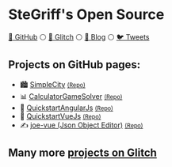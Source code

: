 # SteGriff's Open Source

[🐙 GitHub][gh] ⚪ [🎏 Glitch][glitch] ⚪ [📜 Blog][blog] ⚪ [🐦 Tweets][tw]

## Projects on GitHub pages:

 *  🏙️ [SimpleCity](https://stegriff.github.io/SimpleCity/) <small><a href="https://github.com/SteGriff/SimpleCity/">(Repo)</a></small>
 *  📊 [CalculatorGameSolver](https://stegriff.github.io/CalculatorGameSolver/) <small><a href="https://github.com/SteGriff/CalculatorGameSolver/">(Repo)</a></small>
 *  🔩 [QuickstartAngularJs](https://stegriff.github.io/QuickstartAngularJs/) <small><a href="https://github.com/SteGriff/QuickstartAngularJs/">(Repo)</a></small>
 *  🔭 [QuickstartVueJs](https://stegriff.github.io/QuickstartVueJs/) <small><a href="https://github.com/SteGriff/QuickstartVueJs/">(Repo)</a></small>
 *  ✍️ [joe-vue (Json Object Editor)](https://stegriff.github.io/joe-vue/src/index.htm) <small><a href="https://github.com/SteGriff/joe-vue/">(Repo)</a></small>

## Many more [projects on Glitch][glitch]

[gh]: https://github.com/SteGriff
[glitch]: https://glitch.com/@SteGriff
[blog]: http://stegriff.co.uk/upblog/
[tw]: https://twitter.com/SteGriff